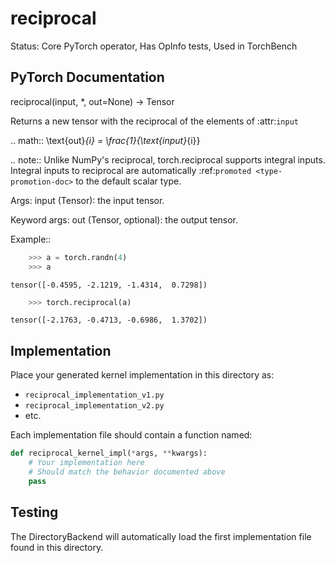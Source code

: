 # reciprocal

Status: Core PyTorch operator, Has OpInfo tests, Used in TorchBench

## PyTorch Documentation

reciprocal(input, *, out=None) -> Tensor

Returns a new tensor with the reciprocal of the elements of :attr:`input`

.. math::
    \text{out}_{i} = \frac{1}{\text{input}_{i}}

.. note::
    Unlike NumPy's reciprocal, torch.reciprocal supports integral inputs. Integral
    inputs to reciprocal are automatically :ref:`promoted <type-promotion-doc>` to
    the default scalar type.

Args:
    input (Tensor): the input tensor.

Keyword args:
    out (Tensor, optional): the output tensor.

Example::

```python
    >>> a = torch.randn(4)
    >>> a
```
    tensor([-0.4595, -2.1219, -1.4314,  0.7298])
```python
    >>> torch.reciprocal(a)
```
    tensor([-2.1763, -0.4713, -0.6986,  1.3702])

## Implementation

Place your generated kernel implementation in this directory as:
- `reciprocal_implementation_v1.py`
- `reciprocal_implementation_v2.py`
- etc.

Each implementation file should contain a function named:
```python
def reciprocal_kernel_impl(*args, **kwargs):
    # Your implementation here
    # Should match the behavior documented above
    pass
```

## Testing

The DirectoryBackend will automatically load the first implementation file found in this directory.
